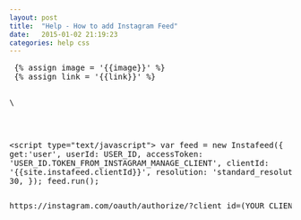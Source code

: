 ```yaml
---
layout: post
title:  "Help - How to add Instagram Feed"
date:   2015-01-02 21:19:23
categories: help css
---
```


<pre> {% assign image = '{{image}}' %}
 {% assign link = '{{link}}' %}
 <pre>\<script src="/assets/instafeed.js" type="text/javascript"></script></pre>
 
 \<script type="text/javascript">
      var feed = new Instafeed({
    	get:'user',
	userId: USER_ID,
	accessToken: 'USER_ID.TOKEN_FROM_INSTAGRAM_MANAGE_CLIENT',
        clientId: '{{site.instafeed.clientId}}',
        resolution: 'standard_resolution',
        limit: 30,
    });
    feed.run();
    </script>
</pre>
<pre>
https://instagram.com/oauth/authorize/?client_id=(YOUR_CLIENT_ID)&redirect_uri=(YOUR_URL)&response_type=token
</pre>
